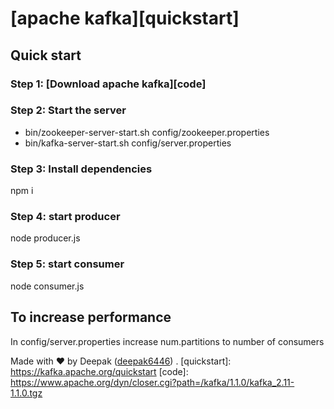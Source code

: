 # [apache kafka][quickstart]

## Quick start

### Step 1: [Download apache kafka][code]

### Step 2: Start the server
* bin/zookeeper-server-start.sh config/zookeeper.properties
* bin/kafka-server-start.sh config/server.properties

### Step 3: Install dependencies 
npm i

### Step 4: start producer
node producer.js

### Step 5: start consumer
node consumer.js
    
## To increase performance
In config/server.properties increase num.partitions to number of consumers

Made with ♥ by Deepak ([deepak6446](http://github.com/deepak6446))
.
[quickstart]: https://kafka.apache.org/quickstart
[code]: https://www.apache.org/dyn/closer.cgi?path=/kafka/1.1.0/kafka_2.11-1.1.0.tgz
